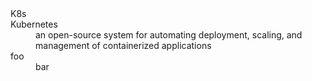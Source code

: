 
<dl>
    <dt>K8s</dt>
    <dt>Kubernetes</td>
    <dd>an open-source system for automating deployment, scaling, and management of containerized applications</dt>
    <dt>foo</dt>
    <dd>bar</dd>
</dl>
